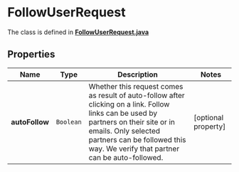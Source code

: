 

# FollowUserRequest

The class is defined in **[FollowUserRequest.java](../../src/main/java/org/openapitools/model/FollowUserRequest.java)**

## Properties

Name | Type | Description | Notes
------------ | ------------- | ------------- | -------------
**autoFollow** | `Boolean` | Whether this request comes as result of auto-follow after clicking on a link. Follow links can be used by partners on their site or in emails. Only selected partners can be followed this way. We verify that partner can be auto-followed. |  [optional property]



